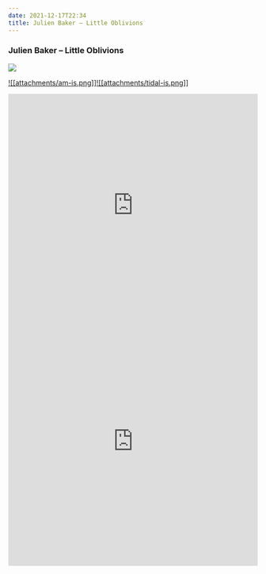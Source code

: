 ```yaml
---
date: 2021-12-17T22:34
title: Julien Baker – Little Oblivions
---
```

### Julien Baker – Little Oblivions
[![](https://img.discogs.com/6sJxQuWPPEscKtWWL-TW2XRbwGE=/fit-in/600x599/filters:strip_icc():format(jpeg):mode_rgb():quality(90)/discogs-images/R-17602210-1614467676-6214.jpeg.jpg)][1] 

[1]: https://www.discogs.com/release/17602210
[2]: https://music.apple.com/us/album/1533674989
[3]: https://listen.tidal.com/album/173654268

[![[attachments/am-is.png]]][2][![[attachments/tidal-is.png]]][3]

<iframe allow="autoplay *; encrypted-media *; fullscreen *" frameborder="0" height="450" style="width:100%;max-width:660px;overflow:hidden;background:transparent;" sandbox="allow-forms allow-popups allow-same-origin allow-scripts allow-storage-access-by-user-activation allow-top-navigation-by-user-activation" src="https://embed.music.apple.com/us/album/turn-blue/1533674989"></iframe>
<div style="position: relative; padding-bottom: 100%; height: 0; overflow: hidden; max-width: 100%;"><iframe src="https://embed.tidal.com/albums/173654268?layout=gridify" frameborder= "0" allowfullscreen style="position: absolute; top: 0; left: 0; width: 100%; height: 1px; min-height: 100%; margin: 0 auto;"></iframe></div>